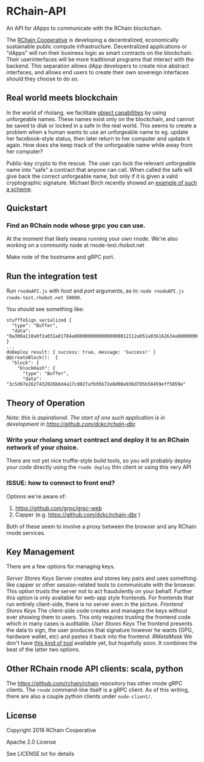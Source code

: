 # RChain-API

An API for dApps to communicate with the RChain blockchain.

The [RChain Cooperative][1] is developing a decentralized, economically sustainable public compute infrastructure. Decentralized applications or "dApps" will run their business logic as smart contracts on the blockchain. Their userinterfaces will be more traditional programs that interact with the backend. This separation allows dApp developers to create nice abstract interfaces, and allows end users to create their own sovereign interfaces should they choose to do so.

[1]: https://www.rchain.coop/

## Real world meets blockchain
In the world of rholang, we facilitate [object capabilities]() by using unforgeable names. These names exist only on the blockchain, and cannot be saved to disk or locked in a safe in the real world. This seems to create a problem when a human wants to use an unforgeable name to eg. update her facebook-style status, then later return to her computer and update it again. How does she keep track of the unforgeable name while away from her computer?

Public-key crypto to the rescue. The user can lock the relevant unforgeable name into "safe" a contract that anyone can call. When called the safe will give back the correct unforgeable name, but only if it is given a valid cryptographic signature. Michael Birch recently showed an [example of such a scheme](https://www.youtube.com/watch?v=WzAdfjwgaQs#t=9m28s).

## Quickstart
### Find an RChain node whose grpc you can use.
At the moment that likely means running your own rnode. We're also working on a community node at rnode-test.rhobot.net

Make note of the hostname and gRPC port.

## Run the integration test

Run `rnodeAPI.js` with _host_ and _port_ arguments, as in: `node rnodeAPI.js rnode-test.rhobot.net 50000`.

You should see something like:

```
stuffToSign serialized {
  "type": "Buffer",
  "data": "0a300a110a0f2a031a01784a08000000000000000012112a051a036162634a0800000000000000002a0800000000000000004a080000000000000000"
}
...
doDeploy result: { success: true, message: 'Success!' }
@@createBlock():  {
  "block": {
    "blockHash": {
      "type": "Buffer",
      "data": "3c5d97e2627432026b6d4a17c8027afb95b72e8d08a936d785b58459eff5859e"
```

## Theory of Operation

_Note: this is aspirational. The start of one such application is in
development in https://github.com/dckc/rchain-dbr._

### Write your rholang smart contract and deploy it to an RChain network of your choice.
There are not yet nice truffle-style build tools, so you will probably deploy your code directly using the `rnode deploy` thin client or using this very API

### ISSUE: how to connect to front end?

Options we're aware of:
  1. https://github.com/grpc/grpc-web
  1. Capper (e.g. https://github.com/dckc/rchain-dbr )

Both of these seem to involve a proxy between the browser and any
RChain rnode services.

## Key Management
There are a few options for managing keys.

*Server Stores Keys* Server creates and stores key pairs and uses something like capper or other session-related tools to communicate with the browser. This option trusts the server not to act fraudulently on your behalf. Further this option is only available for web-app style frontends. For frontends that run entirely client-side, there is no server even in the picture.
*Frontend Stores Keys* The client-side code creates and manages the keys without ever showing them to users. This only requires trusting the frontend code which in many cases is auditable.
*User Stores Keys* The frontend presents the data to sign, the user produces that signature however he wants (GPG, hardware wallet, etc) and pastes it back into the frontend.
*RMetaMask* We don't have [this kind of tool](https://metamask.io/) available yet, but hopefully soon. It combines the best of the latter two options.


## Other RChain rnode API clients: scala, python

The https://github.com/rchain/rchain repository has other rnode gRPC clients.
The `rnode` command-line itself is a gRPC client. As of this writing,
there are also a couple python clients under `node-client/`.


## License
Copyright 2018 RChain Cooperative

Apache 2.0 License

See LICENSE.txt for details

